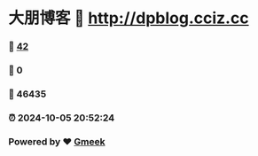 # 大朋博客 :link: http://dpblog.cciz.cc 
### :page_facing_up: [42](http://dpblog.cciz.cc/tag.html) 
### :speech_balloon: 0 
### :hibiscus: 46435 
### :alarm_clock: 2024-10-05 20:52:24 
### Powered by :heart: [Gmeek](https://github.com/Meekdai/Gmeek)
